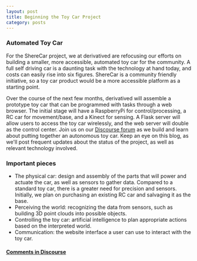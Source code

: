 ```yaml
---
layout: post
title: Beginning the Toy Car Project
category: posts
--- 
```


### Automated Toy Car

For the ShereCar project, we at derivatived are refocusing our efforts on building a smaller, more accessible, automated toy car for the community. A full self driving car is a daunting task with the technology at hand today, and costs can easily rise into six figures. ShereCar is a community friendly initiative, so a toy car product would be a more accessible platform as a starting point.

Over the course of the next few months, derivatived will assemble a prototype toy car that can be programmed with tasks through a web browser. The initial stage will have a RaspberryPi for control/processing, a RC car for movement/base, and a Kinect for sensing. A Flask server will allow users to access the toy car wirelessly, and the web server will double as the control center. Join us on our [Discourse forum](http://www.sherecar.org/) as we build and learn about putting together an autonomous toy car. Keep an eye on this blog, as we'll post frequent updates about the status of the project, as well as relevant technology involved.

### Important pieces
* The physical car: design and assembly of the parts that will power and actuate the car, as well as sensors to gather data. Compared to a standard toy car, there is a greater need for precision and sensors. Initially, we plan on purchasing an existing RC car and salvaging it as the base.
* Perceiving the world: recognizing the data from sensors, such as building 3D point clouds into possible objects.
* Controlling the toy car: artificial intelligence to plan appropriate actions based on the interpreted world.
* Communication: the website interface a user can use to interact with the toy car.

#### [Comments in Discourse](http://www.sherecar.org/t/blog-post-beginning-the-toy-car-project/98)